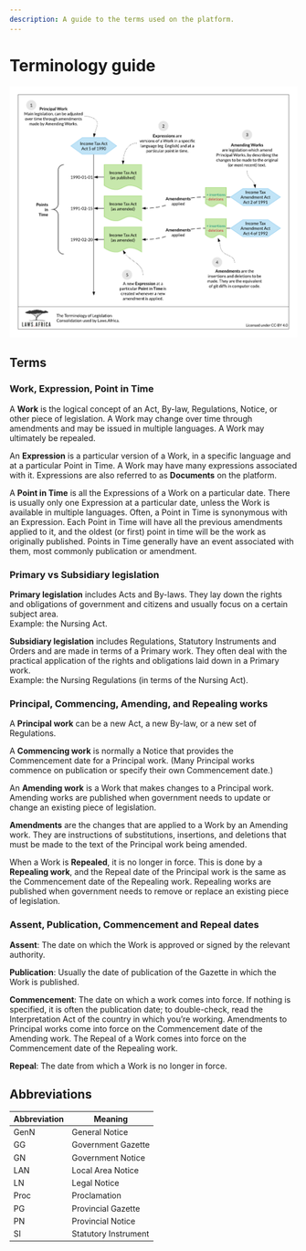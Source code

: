 ```yaml
---
description: A guide to the terms used on the platform.
---
```


# Terminology guide

![The terminology of Laws.Africa.](<../.gitbook/assets/Laws.Africa Terminology.png>)

## Terms

### Work, Expression, Point in Time

A **Work** is the logical concept of an Act, By-law, Regulations, Notice, or other piece of legislation. A Work may change over time through amendments and may be issued in multiple languages. A Work may ultimately be repealed.

An **Expression** is a particular version of a Work, in a specific language and at a particular Point in Time. A Work may have many expressions associated with it. Expressions are also referred to as **Documents** on the platform.

A **Point in Time** is all the Expressions of a Work on a particular date. There is usually only one Expression at a particular date, unless the Work is available in multiple languages. Often, a Point in Time is synonymous with an Expression. Each Point in Time will have all the previous amendments applied to it, and the oldest (or first) point in time will be the work as originally published. Points in Time generally have an event associated with them, most commonly publication or amendment.

### Primary vs Subsidiary legislation

**Primary legislation** includes Acts and By-laws. They lay down the rights and obligations of government and citizens and usually focus on a certain subject area. \
Example: the Nursing Act.

**Subsidiary legislation** includes Regulations, Statutory Instruments and Orders and are made in terms of a Primary work. They often deal with the practical application of the rights and obligations laid down in a Primary work. \
Example: the Nursing Regulations (in terms of the Nursing Act).

### Principal, Commencing, Amending, and Repealing works

A **Principal work** can be a new Act, a new By-law, or a new set of Regulations.

A **Commencing work** is normally a Notice that provides the Commencement date for a Principal work. (Many Principal works commence on publication or specify their own Commencement date.)

An **Amending work** is a Work that makes changes to a Principal work. Amending works are published when government needs to update or change an existing piece of legislation.

**Amendments** are the changes that are applied to a Work by an Amending work. They are instructions of substitutions, insertions, and deletions that must be made to the text of the Principal work being amended.

When a Work is **Repealed**, it is no longer in force. This is done by a **Repealing work**, and the Repeal date of the Principal work is the same as the Commencement date of the Repealing work. Repealing works are published when government needs to remove or replace an existing piece of legislation.

### Assent, Publication, Commencement and Repeal dates

**Assent**: The date on which the Work is approved or signed by the relevant authority.

**Publication**: Usually the date of publication of the Gazette in which the Work is published.

**Commencement**: The date on which a work comes into force. If nothing is specified, it is often the publication date; to double-check, read the Interpretation Act of the country in which you’re working. Amendments to Principal works come into force on the Commencement date of the Amending work. The Repeal of a Work comes into force on the Commencement date of the Repealing work.

**Repeal**: The date from which a Work is no longer in force.

## Abbreviations

| Abbreviation | Meaning              |
| ------------ | -------------------- |
| GenN         | General Notice       |
| GG           | Government Gazette   |
| GN           | Government Notice    |
| LAN          | Local Area Notice    |
| LN           | Legal Notice         |
| Proc         | Proclamation         |
| PG           | Provincial Gazette   |
| PN           | Provincial Notice    |
| SI           | Statutory Instrument |
